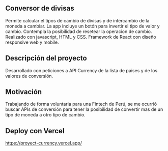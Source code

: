 ## Conversor de divisas
Permite calcular el tipos de cambio de divisas y de intercambio de la moneda a cambiar. La app incluye un botón para invertir el tipo de valor y cambio. Contempla la posibilidad de resetear la operacion de cambio. Realizado con javascript, HTML y CSS. Framework de React con diseño responsive web y mobile.

## Descripción del proyecto
Desarrollado con peticiones a API Currency de la lista de paises y de los valores de conversión. 

## Motivación 
Trabajando de forma voluntaria para una Fintech de Perú, se me ocurrió buscar APIs de conversión para tener la posibilidad de convertir mas de un tipo de moneda a otro tipo de cambio.

## Deploy con Vercel
https://proyect-currency.vercel.app/





